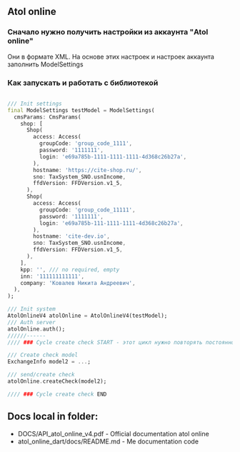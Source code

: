 

## Atol online


### Сначало нужно получить настройки из аккаунта "Atol online"  

Они в формате XML. На основе этих настроек и настроек аккаунта заполнить ModelSettings

### Как запускать и работать с библиотекой

```Dart

/// Init settings
final ModelSettings testModel = ModelSettings(
  cmsParams: CmsParams(
    shop: [
      Shop(
        access: Access(
          groupCode: 'group_code_1111',
          password: '1111111',
          login: 'e69a785b-1111-1111-1111-4d368c26b27a',
        ),
        hostname: 'https://cite-shop.ru/',
        sno: TaxSystem_SNO.usnIncome,
        ffdVersion: FFDVersion.v1_5,
      ),
      Shop(
        access: Access(
          groupCode: 'group_code_11111',
          password: '1111111',
          login: 'e69a785b-111-1111-1111-4d368c26b27a',
        ),
        hostname: 'cite-dev.io',
        sno: TaxSystem_SNO.usnIncome,
        ffdVersion: FFDVersion.v1_5,
      ),
    ],
    kpp: '', /// no required, empty
    inn: '111111111111',
    company: 'Ковалев Никита Андреевич',
  ),
);

/// Init system
AtolOnlineV4 atolOnline = AtolOnlineV4(testModel);
/// Auth server
atolOnline.auth();
//////------
//// ### Cycle create check START - этот цикл нужно повторять постоянно при выдаче чека

/// Create check model
ExchangeInfo model2 = ...;

/// send/create check
atolOnline.createCheck(model2);

//// ### Cycle create check END

```

## Docs local in folder: 

* DOCS/API_atol_online_v4.pdf - Official documentation atol online
* atol_online_dart/docs/README.md - Me documentation code


